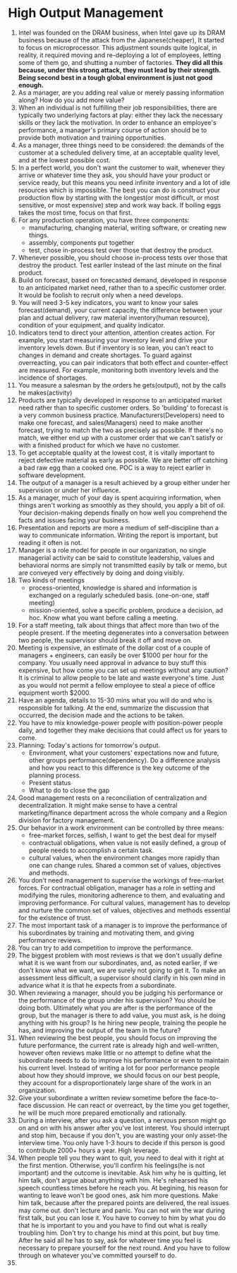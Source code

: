 # High Output Management

1. Intel was founded on the DRAM business, when Intel gave up its DRAM business because of the attack from the Japanese(cheaper), It started to focus on microprocessor. This adjustment sounds quite logical, in reality, it required moving and re-deploying a lot of employees, letting some of them go, and shutting a number of factories. **They did all this because, under this strong attack, they must lead by their strength. Being second best in a tough global environment is just not good enough.**
2. As a manager, are you adding real value or merely passing information along? How do you add more value?
3. When an individual is not fulfilling their job responsibilities, there are typically two underlying factors at play: either they lack the necessary skills or they lack the motivation. In order to enhance an employee's performance, a manager's primary course of action should be to provide both motivation and training opportunities.
4. As a manager, three things need to be considered: the demands of the customer at a scheduled delivery time, at an acceptable quality level, and at the lowest possible cost.
5. In a perfect world, you don't want the customer to wait, whenever they arrive or whatever time they ask, you should have your product or service ready, but this means you need infinite inventory and a lot of idle resources which is impossible. The best you can do is construct your production flow by starting with the longest(or most difficult, or most sensitive, or most expensive) step and work way back. If boiling eggs takes the most time, focus on that first.
6. For any production operation, you have three components:
     - manufacturing, changing material, writing software, or creating new things.
     - assembly, components put together
     - test, chose in-process test over those that destroy the product. 
7. Whenever possible, you should choose in-process tests over those that destroy the product. Test earlier instead of the last minute on the final product.
8. Build on forecast, based on forecasted demand, developed in response to an anticipated market need, rather than to a specific customer order. It would be foolish to recruit only when a need develops.
9. You will need 3-5 key indicators, you want to know your sales forecast(demand), your current capacity, the difference between your plan and actual delivery, raw material inventory(human resource), condition of your equipment, and quality indicator.
10. Indicators tend to direct your attention, attention creates action. For example, you start measuring your inventory level and drive your inventory levels down. But if inventory is so lean, you can't react to changes in demand and create shortages. To guard against overreacting, you can pair indicators that both effect and counter-effect are measured. For example, monitoring both inventory levels and the incidence of shortages.
11. You measure a salesman by the orders he gets(output), not by the calls he makes(activity)
12. Products are typically developed in response to an anticipated market need rather than to specific customer orders. So 'building' to forecast is a very common business practice. Manufacturers(Developers) need to make one forecast, and sales(Managers) need to make another forecast, trying to match the two as precisely as possible. If there's no match, we either end up with a customer order that we can't satisfy or with a finished product for which we have no customer.
13. To get acceptable quality at the lowest cost, it is vitally important to reject defective material as early as possible. We are better off catching a bad raw egg than a cooked one. POC is a way to reject earlier in software development.
14. The output of a manager is a result achieved by a group either under her supervision or under her influence.
15. As a manager, much of your day is spent acquiring information, when things aren't working as smoothly as they should, you apply a bit of oil. Your decision-making depends finally on how well you comprehend the facts and issues facing your business.
16. Presentation and reports are more a medium of self-discipline than a way to communicate information. Writing the report is important, but reading it often is not.
17. Manager is a role model for people in our organization, no single managerial activity can be said to constitute leadership, values and behavioral norms are simply not transmitted easily by talk or memo, but are conveyed very effectively by doing and doing visibly.
18. Two kinds of meetings
     - process-oriented, knowledge is shared and information is exchanged on a regularly scheduled basis. (one-on-one, staff meeting)
     - mission-oriented, solve a specific problem, produce a decision, ad hoc. Know what you want before calling a meeting.
19. For a staff meeting, talk about things that affect more than two of the people present. If the meeting degenerates into a conversation between two people, the supervisor should break it off and move on.
20. Meeting is expensive, an estimate of the dollar cost of a couple of managers + engineers, can easily be over $1000 per hour for the company. You usually need approval in advance to buy stuff this expensive, but how come you can set up meetings without any caution? It is criminal to allow people to be late and waste everyone's time. Just as you would not permit a fellow employee to steal a piece of office equipment worth $2000. 
21. Have an agenda, details to 15-30 mins what you will do and who is responsible for talking. At the end, summarize the discussion that occurred, the decision made and the actions to be taken.
22. You have to mix knowledge-power people with position-power people daily, and together they make decisions that could affect us for years to come.
23. Planning: Today's actions for tomorrow's output.
     - Environment, what your customers' expectations now and future, other groups performance(dependency). Do a difference analysis and how you react to this difference is the key outcome of the planning process.
     - Present status
     - What to do to close the gap
24. Good management rests on a reconciliation of centralization and decentralization. It might make sense to have a central marketing/finance department across the whole company and a Region division for factory management.
25. Our behavior in a work environment can be controlled by three means:
     - free-market forces, selfish, I want to get the best deal for myself
     - contractual obligations, when value is not easily defined, a group of people needs to accomplish a certain task.
     - cultural values, when the environment changes more rapidly than one can change rules. Shared a common set of values, objectives and methods.
26. You don't need management to supervise the workings of free-market forces. For contractual obligation, manager has a role in setting and modifying the rules, monitoring adherence to them, and evaluating and improving performance. For cultural values, management has to develop and nurture the common set of values, objectives and methods essential for the existence of trust.
27. The most important task of a manager is to improve the performance of his subordinates by training and motivating them, and giving performance reviews.
28. You can try to add competition to improve the performance.
29. The biggest problem with most reviews is that we don't usually define what it is we want from our subordinates, and, as noted earlier, if we don't know what we want, we are surely not going to get it. To make an assessment less difficult, a supervisor should clarify in his own mind in advance what it is that he expects from a subordinate.
30. When reviewing a manager, should you be judging his performance or the performance of the group under his supervision? You should be doing both. Ultimately what you are after is the performance of the group, but the manager is there to add value, you must ask, is he doing anything with his group? Is he hiring new people, training the people he has, and improving the output of the team in the future?
31. When reviewing the best people, you should focus on improving the future performance, the current rate is already high and well-written, however often reviews make little or no attempt to define what the subordinate needs to do to improve his performance or even to maintain his current level. Instead of writing a lot for poor performance people about how they should improve, we should focus on our best people, they account for a disproportionately large share of the work in an organization.
32. Give your subordinate a written review sometime before the face-to-face discussion. He can react or overreact, by the time you get together, he will be much more prepared emotionally and rationally.
33. During a interview, after you ask a question, a nervous person might go on and on with his answer after you've lost interest. You should interrupt and stop him, because if you don't, you are wasting your only asset-the interview time. You only have 1-3 hours to decide if this person is good to contribute 2000+ hours a year. High leverage.
34. When people tell you they want to quit, you need to deal with it right at the first mention. Otherwise, you'll confirm his feelings(he is not important) and the outcome is inevitable. Ask him why he is quitting, let him talk, don't argue about anything with him. He's rehearsed his speech countless times before he reach you. At begining, his reason for wanting to leave won't be good ones, ask him more questions. Make him talk, because after the prepared points are delivered, the real issues may come out. don't lecture and panic. You can not win the war during first talk, but you can lose it. You have to convey to him by what you do that he is important to you and you have to find out what is really troubling him. Don't try to change his mind at this point, but buy time. After he said all he has to say, ask for whatever time you feel is necessary to prepare yourself for the next round. And you have to follow through on whatever you've committed yourself to do.
35. 
